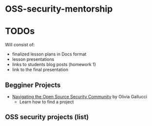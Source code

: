 # OSS-security-mentorship

# TODOs
Will consist of: 
- finalized lesson plans in Docs format 
- lesson presentations
- links to students blog posts (homework 1)
- link to the final presentation 

## Begginer Projects 
- [Navigating the Open Source Security Community](https://oliviagallucci.com/navigating-the-open-source-security-community/) by Olivia Gallucci 
  - Learn how to find a project 

## OSS security projects (list)

